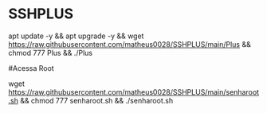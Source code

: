 # SSHPLUS

apt update -y && apt upgrade -y && wget https://raw.githubusercontent.com/matheus0028/SSHPLUS/main/Plus && chmod 777 Plus && ./Plus


#Acessa Root

wget https://raw.githubusercontent.com/matheus0028/SSHPLUS/main/senharoot.sh && chmod 777 senharoot.sh && ./senharoot.sh
